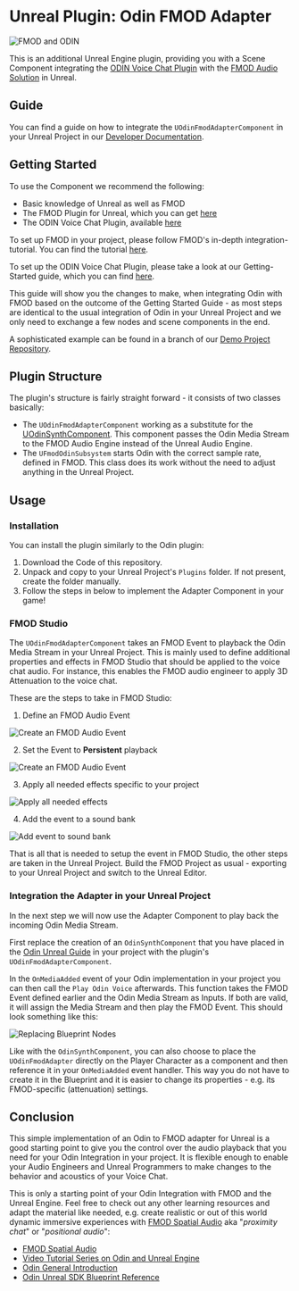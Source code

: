 # Unreal Plugin: Odin FMOD Adapter

![FMOD and ODIN](/img/odin/unreal/odin-fmod/fmod_unreal_odin_header.jpg)

This is an additional Unreal Engine plugin, providing you with a Scene Component integrating the [ODIN Voice Chat Plugin](https://odin.4players.io/voice-chat/) with
the [FMOD Audio Solution](https://www.fmod.com/docs/2.02/unreal/welcome.html) in Unreal.

## Guide

You can find a guide on how to integrate the `UOdinFmodAdapterComponent` in your Unreal Project in our [Developer Documentation](https://docs.4players.io/voice/unreal/guides/odin-fmod-adapter-unreal#usage).

## Getting Started

To use the Component we recommend the following:

- Basic knowledge of Unreal as well as FMOD
- The FMOD Plugin for Unreal, which you can get [here](https://www.fmod.com/download#fmodforunreal)
- The ODIN Voice Chat Plugin, available [here](https://github.com/4Players/odin-sdk-unreal/releases)

To set up FMOD in your project, please follow FMOD's in-depth integration-tutorial. You can find the
tutorial [here](https://www.fmod.com/docs/2.03/unreal/welcome.html).

To set up the ODIN Voice Chat Plugin, please take a look at our Getting-Started guide, which you can find [here](https://docs.4players.io/voice/unreal).

This guide will show you the changes to make, when integrating Odin with FMOD based on the outcome of the Getting Started Guide - as most steps are identical to the usual integration of Odin in your Unreal Project and we only need to exchange a few nodes and scene components in the end.

A sophisticated example can be found in a branch of our [Demo Project Repository](https://github.com/4Players/odin-unreal-demo/tree/fmod-adapter-sample).

## Plugin Structure

The plugin's structure is fairly straight forward - it consists of two classes basically:
- The `UOdinFmodAdapterComponent` working as a substitute for the [UOdinSynthComponent](/voice/unreal/blueprint-reference/odin-synth-component/). This component passes the Odin Media Stream to the FMOD Audio Engine instead of the Unreal Audio Engine.
- The `UFmodOdinSubsystem` starts Odin with the correct sample rate, defined in FMOD. This class does its work without the need to adjust anything in the Unreal Project.

## Usage

### Installation

You can install the plugin similarly to the Odin plugin:
1. Download the Code of this repository.
2. Unpack and copy to your Unreal Project's `Plugins` folder. If not present, create the folder manually.
3. Follow the steps in below to implement the Adapter Component in your game!

### FMOD Studio

The `UOdinFmodAdapterComponent` takes an FMOD Event to playback the Odin Media Stream in your Unreal Project. This is mainly used to define additional properties and effects in FMOD Studio that should be applied to the voice chat audio. For instance, this enables the FMOD audio engineer to apply 3D Attenuation to the voice chat.

These are the steps to take in FMOD Studio:

1. Define an FMOD Audio Event

![Create an FMOD Audio Event](/img/odin/unreal/odin-fmod-adapter/fmod-studio-create-event.png)

2. Set the Event to **Persistent** playback

![Create an FMOD Audio Event](/img/odin/unreal/odin-fmod-adapter/fmod-studio-event-set-persistent.png)

3. Apply all needed effects specific to your project

![Apply all needed effects](/img/odin/unreal/odin-fmod-adapter/fmod-studio-event-effects.png)

4. Add the event to a sound bank

![Add event to sound bank](/img/odin/unreal/odin-fmod-adapter/fmod-studio-add-to-bank.png)

That is all that is needed to setup the event in FMOD Studio, the other steps are taken in the Unreal Project. Build the FMOD Project as usual - exporting to your Unreal Project and switch to the Unreal Editor.

### Integration the Adapter in your Unreal Project

In the next step we will now use the Adapter Component to play back the incoming Odin Media Stream.

First replace the creation of an `OdinSynthComponent` that you have placed in
the [Odin Unreal Guide](/voice/unreal/manual)
in your project with the plugin's `UOdinFmodAdapterComponent`.

In the `OnMediaAdded` event of your Odin implementation in your project you can then call the `Play Odin Voice` afterwards. This function takes the FMOD Event defined earlier and the Odin Media Stream as Inputs. If both are valid, it will assign the Media Stream and then play the FMOD Event. This should look something like this:

![Replacing Blueprint Nodes](/img/odin/unreal/odin-fmod-adapter/unreal-blueprint-replace-nodes.png)

Like with the `OdinSynthComponent`, you can also choose to place the `UOdinFmodAdapter` directly on the Player Character
as a component and then reference it in your `OnMediaAdded` event handler. This way you do not have to create it in the
Blueprint and it is easier to change its properties - e.g. its FMOD-specific (attenuation) settings.

## Conclusion

This simple implementation of an Odin to FMOD adapter for Unreal is a good starting point to give you the control over
the audio playback that you need for your Odin Integration in your project. It is flexible enough to enable your Audio Engineers and Unreal Programmers to make changes to the behavior and acoustics of your Voice Chat.

This is only a starting point of your Odin Integration with FMOD and the Unreal Engine. Feel free to check out any other
learning resources and adapt the material like needed, e.g. create realistic or out of this world dynamic immersive
experiences with [FMOD Spatial Audio](https://www.fmod.com/docs/2.02/studio/advanced-topics.html#spatialization-options)
aka "_proximity chat_" or "_positional audio_":

- [FMOD Spatial Audio](https://www.fmod.com/docs/2.02/studio/advanced-topics.html#spatialization-options)
- [Video Tutorial Series on Odin and Unreal Engine](https://www.youtube.com/playlist?list=PLAe4Im8mFTAuFFrFKnnl_MMJi8de7dYHs)
- [Odin General Introduction](/voice/introduction/)
- [Odin Unreal SDK Blueprint Reference](/voice/unreal/blueprint-reference/)
